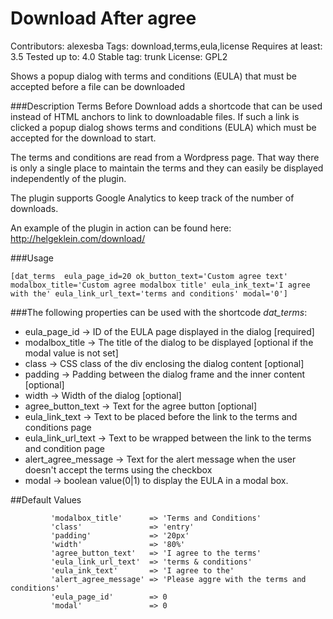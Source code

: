 # Download After agree
Contributors: alexesba
Tags: download,terms,eula,license
Requires at least: 3.5
Tested up to: 4.0
Stable tag: trunk
License: GPL2

Shows a popup dialog with terms and conditions (EULA) that must be accepted before a file can be downloaded

###Description
Terms Before Download adds a shortcode that can be used instead of HTML anchors to link to downloadable files. If such a link is clicked a popup dialog shows terms and conditions (EULA) which must be accepted for the download to start.

The terms and conditions are read from a Wordpress page. That way there is only a single place to maintain the terms and they can easily be displayed independently of the plugin.

The plugin supports Google Analytics to keep track of the number of downloads.

An example of the plugin in action can be found here: http://helgeklein.com/download/

###Usage

```
[dat_terms  eula_page_id=20 ok_button_text='Custom agree text' modalbox_title='Custom agree modalbox title' eula_ink_text='I agree with the' eula_link_url_text='terms and conditions' modal='0']
```



###The following properties can be used with the shortcode *dat_terms*:

*  eula_page_id        -> ID of the EULA page displayed in the dialog [required]
*  modalbox_title      -> The title of the dialog to be displayed [optional if the modal value is not set]
*  class               -> CSS class of the div enclosing the dialog content [optional]
*  padding             -> Padding between the dialog frame and the inner content [optional]
*  width               -> Width of the dialog [optional]
*  agree_button_text   -> Text for the agree button [optional]
*  eula_link_text      -> Text to be placed before the link to the terms and  conditions page
*  eula_link_url_text  -> Text to be  wrapped between the link to the terms and condition page
*  alert_agree_message -> Text for the alert message when the user doesn't  accept the terms using the checkbox
*  modal               -> boolean value(0|1) to display the EULA in a modal box.

##Default Values
```
         'modalbox_title'      => 'Terms and Conditions'
         'class'               => 'entry'
         'padding'             => '20px'
         'width'               => '80%'
         'agree_button_text'   => 'I agree to the terms'
         'eula_link_url_text'  => 'terms & conditions'
         'eula_ink_text'       => 'I agree to the'
         'alert_agree_message' => 'Please aggre with the terms and conditions'
         'eula_page_id'        => 0
         'modal'               => 0
```
